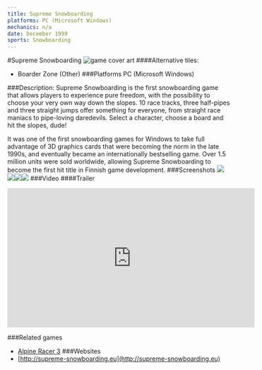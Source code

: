 ```yaml
---
title: Supreme Snowboarding
platforms: PC (Microsoft Windows)
mechanics: n/a
date: December 1999
sports: Snowboarding
---
```

#Supreme Snowboarding
![game cover art](//images.igdb.com/igdb/image/upload/t_cover_big/uhtmhqsy8epn8zawppnm.jpg "Logo Title Text 1")
####Alternative tiles:
* Boarder Zone (Other)
###Platforms
PC (Microsoft Windows)

###Description:
Supreme Snowboarding is the first snowboarding game that allows players to experience pure freedom, with the possibility to choose your very own way down the slopes. 10 race tracks, three half-pipes and three straight jumps offer something for everyone, from straight race maniacs to pipe-loving daredevils. Select a character, choose a board and hit the slopes, dude! 
 
It was one of the first snowboarding games for Windows to take full advantage of 3D graphics cards that were becoming the norm in the late 1990s, and eventually became an internationally bestselling game. Over 1.5 million units were sold worldwide, allowing Supreme Snowboarding to become the first hit title in Finnish game development.
###Screenshots
<a target="_blank" href="//images.igdb.com/igdb/image/upload/t_cover_big/gamxytfv10vzk98hfrej.jpg"><img src="//images.igdb.com/igdb/image/upload/t_thumb/gamxytfv10vzk98hfrej.jpg"/></a><a target="_blank" href="//images.igdb.com/igdb/image/upload/t_cover_big/yhrtkzinzpmn6bejnaws.jpg"><img src="//images.igdb.com/igdb/image/upload/t_thumb/yhrtkzinzpmn6bejnaws.jpg"/></a><a target="_blank" href="//images.igdb.com/igdb/image/upload/t_cover_big/uiiwxc2ptsifjuthglsc.jpg"><img src="//images.igdb.com/igdb/image/upload/t_thumb/uiiwxc2ptsifjuthglsc.jpg"/></a><a target="_blank" href="//images.igdb.com/igdb/image/upload/t_cover_big/mliwnywqopbm5rd0i4wg.jpg"><img src="//images.igdb.com/igdb/image/upload/t_thumb/mliwnywqopbm5rd0i4wg.jpg"/></a>
###Video
####Trailer

<iframe width="560" height="315" src="https://www.youtube.com/embed/c13sj0ssV0c" frameborder="0" allowfullscreen></iframe>

###Related games
* [Alpine Racer 3](/games/alpine-racer-3-68269/)
###Websites
* [http://supreme-snowboarding.eu](http://supreme-snowboarding.eu)
